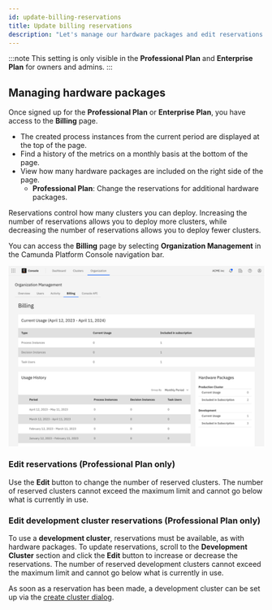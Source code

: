 ```yaml
---
id: update-billing-reservations
title: Update billing reservations
description: "Let's manage our hardware packages and edit reservations."
---
```


:::note
This setting is only visible in the **Professional Plan** and **Enterprise Plan** for owners and admins.
:::

## Managing hardware packages

Once signed up for the **Professional Plan** or **Enterprise Plan**, you have access to the **Billing** page.

- The created process instances from the current period are displayed at the top of the page.
- Find a history of the metrics on a monthly basis at the bottom of the page.
- View how many hardware packages are included on the right side of the page.
  - **Professional Plan**: Change the reservations for additional hardware packages.

Reservations control how many clusters you can deploy. Increasing the number of reservations allows you to deploy more clusters, while decreasing the number of reservations allows you to deploy fewer clusters.

You can access the **Billing** page by selecting **Organization Management** in the Camunda Platform Console navigation bar.

![billing-overview](./img/billing-overview.png)

### Edit reservations (Professional Plan only)

Use the **Edit** button to change the number of reserved clusters. The number of reserved clusters cannot exceed the maximum limit and cannot go below what is currently in use.

### Edit development cluster reservations (Professional Plan only)

To use a **development cluster**, reservations must be available, as with hardware packages. To update reservations, scroll to the **Development Cluster** section and click the **Edit** button to increase or decrease the reservations. The number of reserved development clusters cannot exceed the maximum limit and cannot go below what is currently in use.

As soon as a reservation has been made, a development cluster can be set up via the [create cluster dialog](../manage-clusters/create-cluster-include.md).
